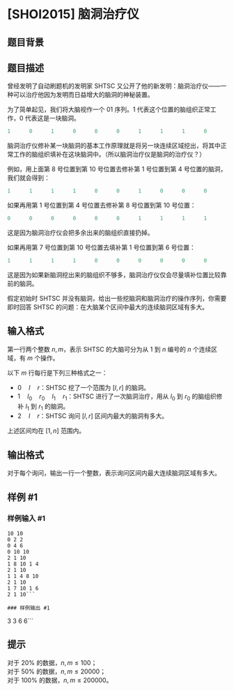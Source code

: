 # [SHOI2015] 脑洞治疗仪

## 题目背景



## 题目描述

曾经发明了自动刷题机的发明家 SHTSC 又公开了他的新发明：脑洞治疗仪——一种可以治疗他因为发明而日益增大的脑洞的神秘装置。

为了简单起见，我们将大脑视作一个 01 序列。$1$ 代表这个位置的脑组织正常工作，$0$ 代表这是一块脑洞。

```cpp
1      0      1      0      0      0      1      1      1      0
```

脑洞治疗仪修补某一块脑洞的基本工作原理就是将另一块连续区域挖出，将其中正常工作的脑组织填补在这块脑洞中。（所以脑洞治疗仪是脑洞的治疗仪？）

例如，用上面第 $8$ 号位置到第 $10$ 号位置去修补第 $1$ 号位置到第 $4$ 号位置的脑洞，我们就会得到：

```cpp
1      1      1      1      0      0      1      0      0      0
```

如果再用第 $1$ 号位置到第 $4$ 号位置去修补第 $8$ 号位置到第 $10$ 号位置：

```cpp
0      0      0      0      0      0      1      1      1      1
```

这是因为脑洞治疗仪会把多余出来的脑组织直接扔掉。

如果再用第 $7$ 号位置到第 $10$ 号位置去填补第 $1$ 号位置到第 $6$ 号位置：

```cpp
1      1      1      1      0      0      0      0      0      0
```

这是因为如果新脑洞挖出来的脑组织不够多，脑洞治疗仪仅会尽量填补位置比较靠前的脑洞。

假定初始时 SHTSC 并没有脑洞，给出一些挖脑洞和脑洞治疗的操作序列，你需要即时回答 SHTSC 的问题：在大脑某个区间中最大的连续脑洞区域有多大。

## 输入格式

第一行两个整数 $n,m$，表示 SHTSC 的大脑可分为从 $1$ 到 $n$ 编号的 $n$ 个连续区域，有 $m$ 个操作。

以下 $m$ 行每行是下列三种格式之一：
* $0\quad l\quad r$：SHTSC 挖了一个范围为 $[l, r]$ 的脑洞。
* $1\quad l_0\quad r_0\quad l_1\quad r_1$：SHTSC 进行了一次脑洞治疗，用从 $l_0$ 到 $r_0$ 的脑组织修补 $l_1$ 到 $r_1$ 的脑洞。
* $2\quad l\quad r$：SHTSC 询问 $[l, r]$ 区间内最大的脑洞有多大。

上述区间均在 $[1, n]$ 范围内。

## 输出格式

对于每个询问，输出一行一个整数，表示询问区间内最大连续脑洞区域有多大。

## 样例 #1

### 样例输入 #1
```
10 10
0 2 2
0 4 6
0 10 10
2 1 10
1 8 10 1 4
2 1 10
1 1 4 8 10
2 1 10
1 7 10 1 6
2 1 10```

### 样例输出 #1

```
3
3
6
6```

## 提示

对于 $20\%$ 的数据，$n, m \leq 100$；  
对于 $50\%$ 的数据，$n, m \leq 20000$；  
对于 $100\%$ 的数据，$n, m \leq 200000$。
